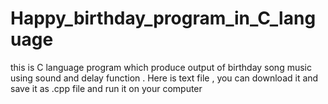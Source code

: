 # Happy_birthday_program_in_C_language
this is C language program which produce output of birthday song music using sound and delay function .
Here is text file , you can download it and save it as .cpp file and run it on your computer
